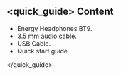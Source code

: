 ## <quick_guide> Content

- Energy Headphones BT9.
- 3.5 mm audio cable.
- USB Cable.
- Quick start guide

</quick_guide>
